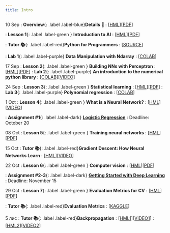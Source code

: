 ```yaml
---
title: Intro
---
```


10 Sep
: **Overview**{: .label .label-blue}**Details 👋**
  : [[HML](https://ykochura.github.io/cv-kpi/?p=course-details.md#1)][[PDF](https://ykochura.github.io/cv-kpi/pdf/course-details.pdf)]
  
: **Lesson 1**{: .label .label-green } **Introduction to AI**
  : [[HML](https://ykochura.github.io/cv-kpi/?p=lecture1.md#1)][[PDF](https://ykochura.github.io/cv-kpi/pdf/lecture1.pdf)]

: **Tutor 📚**{: .label .label-red}**Python for Programmers**
  : [[SOURCE](https://wiki.python.org/moin/BeginnersGuide/Programmers)]

: **Lab 1**{: .label .label-purple} **Data Manipulation with Ndarray**
  : [[COLAB](https://colab.research.google.com/github/YKochura/cv-kpi/blob/main/tutor/ndarray.ipynb)]


17 Sep
: **Lesson 2**{: .label .label-green } **Building NNs with Perceptron**
  : [[HML](https://ykochura.github.io/cv-kpi/?p=lecture2.md#1)][[PDF](https://ykochura.github.io/cv-kpi/pdf/lecture2.pdf)]
: **Lab 2**{: .label .label-purple} **An introduction to the numerical python library**
  : [[COLAB](https://drive.google.com/file/d/1fDCyui3GeaJR_3MFQlgNhQLNng2MWAqX/view?usp=sharing)][[VIDEO](https://www.youtube.com/watch?v=8Mpc9ukltVA&list=PLuqhl4iqeAZZAArMx52S7kIFRwT74Td66&index=9)] 



24 Sep
: **Lesson 3**{: .label .label-green } **Statistical learning**
  : [[HML](https://ykochura.github.io/cv-kpi/?p=lecture3.md#1)][[PDF](https://ykochura.github.io/cv-kpi/pdf/lecture3.pdf)]
: **Lab 3**{: .label .label-purple} **Polynomial regression**
  : [[COLAB](https://colab.research.google.com/github/YKochura/cv-kpi/blob/main/figures/code/lecture3_plots.ipynb)]


1 Oct
: **Lesson 4**{: .label .label-green } **What is a Neural Network?**
  : [[HML](https://www.3blue1brown.com/lessons/neural-networks)][[VIDEO](https://www.youtube.com/watch?v=aircAruvnKk)]

: **Assignment #1**{: .label .label-dark} [**Logistic Regression**](https://ykochura.github.io/cv-kpi/homeworks/lab1/assig1.pdf)
  : Deadline: October 20


08 Oct
: **Lesson 5**{: .label .label-green } **Training neural networks**
  : [[HML](https://ykochura.github.io/cv-kpi/?p=lecture5.md#1)][[PDF](https://ykochura.github.io/cv-kpi/pdf/lecture5.pdf)]


15 Oct
: **Tutor 📚**{: .label .label-red}**Gradient Descent: How Neural Networks Learn**
  : [[HML](https://www.3blue1brown.com/lessons/gradient-descent)][[VIDEO](https://www.youtube.com/watch?v=IHZwWFHWa-w&t=2s)]

22 Oct
: **Lesson 6**{: .label .label-green } **Computer vision**
  : [[HML](https://ykochura.github.io/cv-kpi/?p=lecture6.md#1)][[PDF](https://ykochura.github.io/cv-kpi/pdf/lecture6.pdf)]

: **Assignment #2-3**{: .label .label-dark} [**Getting Started with Deep Learning**](https://ykochura.github.io/cv-kpi/homeworks/assig2-3.pdf)
  : Deadline: November 15 


29 Oct
: **Lesson 7**{: .label .label-green } **Evaluation Metrics for CV**
  : [[HML](https://ykochura.github.io/cv-kpi/?p=lecture7.md#1)][[PDF](https://ykochura.github.io/cv-kpi/pdf/lecture7.pdf)]

: **Tutor 📚**{: .label .label-red}**Evaluation Metrics**
  : [[KAGGLE](https://www.kaggle.com/code/kyuriy/evaluation-metrics-for-multi-class-classification)]

5 лис
: **Tutor 📚**{: .label .label-red}**Backpropagation**
  : [[HML1](https://www.3blue1brown.com/lessons/backpropagation)][[VIDEO1](https://www.youtube.com/watch?v=Ilg3gGewQ5U&t=2s)]
  : [[HML2](https://www.3blue1brown.com/lessons/backpropagation-calculus)][[VIDEO2](https://www.youtube.com/watch?v=tIeHLnjs5U8)]